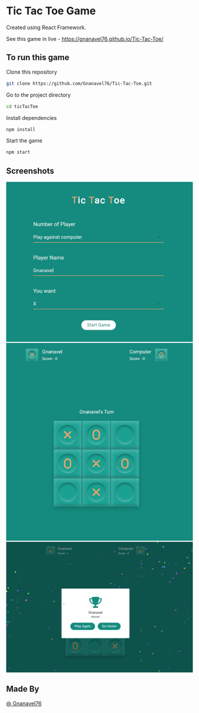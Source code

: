 # Tic Tac Toe Game

Created using React Framework.

See this game in live - https://gnanavel76.github.io/Tic-Tac-Toe/

## To run this game

Clone this repository

```bash
git clone https://github.com/Gnanavel76/Tic-Tac-Toe.git
```

Go to the project directory

```bash
cd ticTacToe
```

Install dependencies

```bash
npm install
```

Start the game

```bash
npm start
```

## Screenshots

![](https://github.com/Gnanavel76/Tic-Tac-Toe/blob/main/screenshots/Home.JPG)
![](https://github.com/Gnanavel76/Tic-Tac-Toe/blob/main/screenshots/Game.JPG)
![](https://github.com/Gnanavel76/Tic-Tac-Toe/blob/main/screenshots/Winner.png)

## Made By
[@ Gnanavel76](https://github.com/Gnanavel76)
